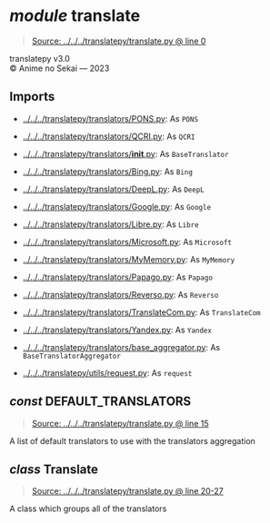 # *module* **translate**

> [Source: ../../../translatepy/translate.py @ line 0](../../../translatepy/translate.py#L0)

translatepy v3.0  
© Anime no Sekai — 2023

## Imports

- [../../../translatepy/translators/PONS.py](../../../translatepy/translators/PONS.py): As `PONS`

- [../../../translatepy/translators/QCRI.py](../../../translatepy/translators/QCRI.py): As `QCRI`

- [../../../translatepy/translators/__init__.py](../../../translatepy/translators/__init__.py): As `BaseTranslator`

- [../../../translatepy/translators/Bing.py](../../../translatepy/translators/Bing.py): As `Bing`

- [../../../translatepy/translators/DeepL.py](../../../translatepy/translators/DeepL.py): As `DeepL`

- [../../../translatepy/translators/Google.py](../../../translatepy/translators/Google.py): As `Google`

- [../../../translatepy/translators/Libre.py](../../../translatepy/translators/Libre.py): As `Libre`

- [../../../translatepy/translators/Microsoft.py](../../../translatepy/translators/Microsoft.py): As `Microsoft`

- [../../../translatepy/translators/MyMemory.py](../../../translatepy/translators/MyMemory.py): As `MyMemory`

- [../../../translatepy/translators/Papago.py](../../../translatepy/translators/Papago.py): As `Papago`

- [../../../translatepy/translators/Reverso.py](../../../translatepy/translators/Reverso.py): As `Reverso`

- [../../../translatepy/translators/TranslateCom.py](../../../translatepy/translators/TranslateCom.py): As `TranslateCom`

- [../../../translatepy/translators/Yandex.py](../../../translatepy/translators/Yandex.py): As `Yandex`

- [../../../translatepy/translators/base_aggregator.py](../../../translatepy/translators/base_aggregator.py): As `BaseTranslatorAggregator`

- [../../../translatepy/utils/request.py](../../../translatepy/utils/request.py): As `request`

## *const* **DEFAULT_TRANSLATORS**

> [Source: ../../../translatepy/translate.py @ line 15](../../../translatepy/translate.py#L15)

A list of default translators to use with the translators aggregation

## *class* **Translate**

> [Source: ../../../translatepy/translate.py @ line 20-27](../../../translatepy/translate.py#L20-L27)

A class which groups all of the translators
